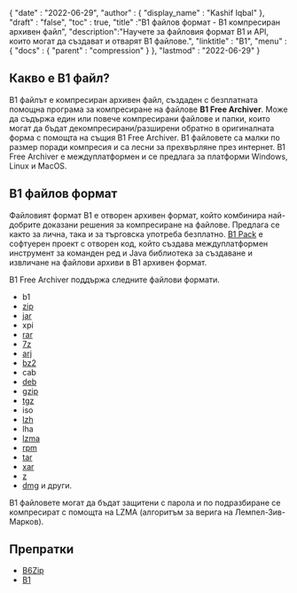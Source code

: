 {
  "date" : "2022-06-29",
  "author" : {
    "display_name" : "Kashif Iqbal"
},
  "draft" : "false",
  "toc" : true,
  "title" :"B1 файлов формат - B1 компресиран архивен файл",
  "description":"Научете за файловия формат B1 и API, които могат да създават и отварят B1 файлове.",
  "linktitle" : "B1",
  "menu" : {
    "docs" : {
      "parent" : "compression"
}
},
  "lastmod" : "2022-06-29"
}

## Какво е B1 файл?

B1 файлът е компресиран архивен файл, създаден с безплатната помощна програма за компресиране на файлове **B1 Free Archiver**. Може да съдържа един или повече компресирани файлове и папки, които могат да бъдат декомпресирани/разширени обратно в оригиналната форма с помощта на същия B1 Free Archiver. B1 файловете са малки по размер поради компресия и са лесни за прехвърляне през интернет. B1 Free Archiver е междуплатформен и се предлага за платформи Windows, Linux и MacOS.

## B1 файлов формат

Файловият формат B1 е отворен архивен формат, който комбинира най-добрите доказани решения за компресиране на файлове. Предлага се както за лична, така и за търговска употреба безплатно. [B1 Pack](https://github.com/b1-pack/b1-pack) е софтуерен проект с отворен код, който създава междуплатформен инструмент за команден ред и Java библиотека за създаване и извличане на файлови архиви в B1 архивен формат.

B1 Free Archiver поддържа следните файлови формати.

* b1
* [zip](/bg/compression/zip/)
* [jar](/bg/programming/jar/)
* xpi
* [rar](/bg/compression/rar/)
* [7z](/bg/compression/7z/)
* [arj](/bg/compression/arj/)
* [bz2](/bg/compression/bz2/)
* cab
* [deb](/bg/compression/deb/)
* [gzip](/bg/compression/gzip/)
* [tgz](/bg/compression/tgz/)
* iso
* [lzh](/bg/compression/lzh/)
* lha
* [lzma](/bg/compression/lzma/)
* [rpm](/bg/compression/rpm/)
* [tar](/bg/compression/tar/)
* [xar](/bg/compression/xar/)
* [z](/bg/compression/z/)
* [dmg](/bg/compression/dmg/) и други.

B1 файловете могат да бъдат защитени с парола и по подразбиране се компресират с помощта на LZMA (алгоритъм за верига на Лемпел-Зив-Марков).

## Препратки

* [B6Zip](http://b6zip.com)
* [B1](https://b1.org/)

